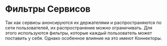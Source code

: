 # Фильтры Сервисов

Так как сервисы анонсируются их держателями и распространяются по сети пользователей, их распространение можно ограничивать. Для этого используются фильтры, которые каждый пользователь может поставить у себя. Однако особенное влияние на это имеют Коннекторы.
